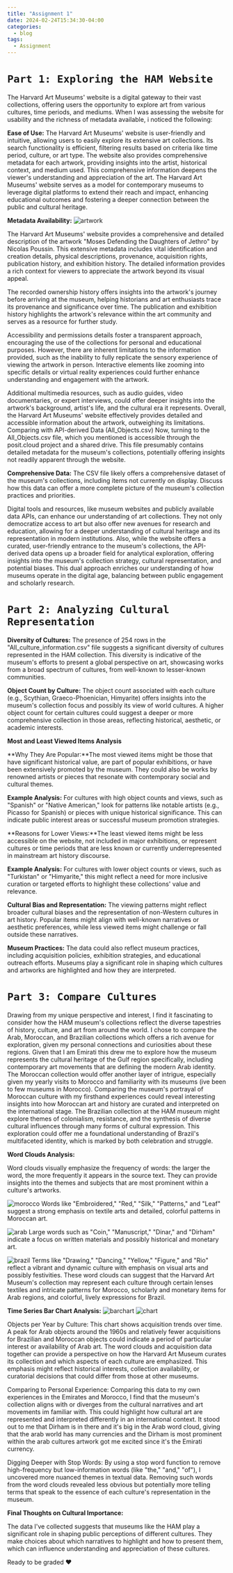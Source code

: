 ```yaml
---
title: "Assignment 1"
date: 2024-02-24T15:34:30-04:00
categories:
  - blog
tags:
  - Assignment
---
```


# `Part 1: Exploring the HAM Website`

The Harvard Art Museums' website is a digital gateway to their vast collections, offering users the opportunity to explore art from various cultures, time periods, and mediums. When I was assessing the website for usability and the richness of metadata available, i noticed the following:

**Ease of Use:** The Harvard Art Museums' website is user-friendly and intuitive, allowing users to easily explore its extensive art collections. Its search functionality is efficient, filtering results based on criteria like time period, culture, or art type. The website also provides comprehensive metadata for each artwork, providing insights into the artist, historical context, and medium used. This comprehensive information deepens the viewer's understanding and appreciation of the art. The Harvard Art Museums' website serves as a model for contemporary museums to leverage digital platforms to extend their reach and impact, enhancing educational outcomes and fostering a deeper connection between the public and cultural heritage.

**Metadata Availability:**
![artwork](/assets/images/artwork.png)

The Harvard Art Museums' website provides a comprehensive and detailed description of the artwork "Moses Defending the Daughters of Jethro" by Nicolas Poussin. This extensive metadata includes vital identification and creation details, physical descriptions, provenance, acquisition rights, publication history, and exhibition history. The detailed information provides a rich context for viewers to appreciate the artwork beyond its visual appeal.

The recorded ownership history offers insights into the artwork's journey before arriving at the museum, helping historians and art enthusiasts trace its provenance and significance over time. The publication and exhibition history highlights the artwork's relevance within the art community and serves as a resource for further study.

Accessibility and permissions details foster a transparent approach, encouraging the use of the collections for personal and educational purposes. However, there are inherent limitations to the information provided, such as the inability to fully replicate the sensory experience of viewing the artwork in person. Interactive elements like zooming into specific details or virtual reality experiences could further enhance understanding and engagement with the artwork.

Additional multimedia resources, such as audio guides, video documentaries, or expert interviews, could offer deeper insights into the artwork's background, artist's life, and the cultural era it represents. Overall, the Harvard Art Museums' website effectively provides detailed and accessible information about the artwork, outweighing its limitations.
Comparing with API-derived Data (All_Objects.csv)
Now, turning to the All_Objects.csv file, which you mentioned is accessible through the posit.cloud project and a shared drive. This file presumably contains detailed metadata for the museum's collections, potentially offering insights not readily apparent through the website.

**Comprehensive Data:** The CSV file likely offers a comprehensive dataset of the museum's collections, including items not currently on display. Discuss how this data can offer a more complete picture of the museum's collection practices and priorities.

Digital tools and resources, like museum websites and publicly available data APIs, can enhance our understanding of art collections. They not only democratize access to art but also offer new avenues for research and education, allowing for a deeper understanding of cultural heritage and its representation in modern institutions. Also, while the website offers a curated, user-friendly entrance to the museum's collections, the API-derived data opens up a broader field for analytical exploration, offering insights into the museum's collection strategy, cultural representation, and potential biases. This dual approach enriches our understanding of how museums operate in the digital age, balancing between public engagement and scholarly research.


# `Part 2: Analyzing Cultural Representation`

**Diversity of Cultures:** The presence of 254 rows in the "All_culture_information.csv" file suggests a significant diversity of cultures represented in the HAM collection. This diversity is indicative of the museum's efforts to present a global perspective on art, showcasing works from a broad spectrum of cultures, from well-known to lesser-known communities.

**Object Count by Culture:** The object count associated with each culture (e.g., Scythian, Graeco-Phoenician, Himyarite) offers insights into the museum's collection focus and possibly its view of world cultures. A higher object count for certain cultures could suggest a deeper or more comprehensive collection in those areas, reflecting historical, aesthetic, or academic interests.

**Most and Least Viewed Items Analysis**

**Why They Are Popular:**The most viewed items might be those that have significant historical value, are part of popular exhibitions, or have been extensively promoted by the museum. They could also be works by renowned artists or pieces that resonate with contemporary social and cultural themes.

**Example Analysis:** For cultures with high object counts and views, such as "Spanish" or "Native American," look for patterns like notable artists (e.g., Picasso for Spanish) or pieces with unique historical significance. This can indicate public interest areas or successful museum promotion strategies.

**Reasons for Lower Views:**The least viewed items might be less accessible on the website, not included in major exhibitions, or represent cultures or time periods that are less known or currently underrepresented in mainstream art history discourse.

**Example Analysis:** For cultures with lower object counts or views, such as "Turkistan" or "Himyarite," this might reflect a need for more inclusive curation or targeted efforts to highlight these collections' value and relevance.


**Cultural Bias and Representation:** The viewing patterns might reflect broader cultural biases and the representation of non-Western cultures in art history. Popular items might align with well-known narratives or aesthetic preferences, while less viewed items might challenge or fall outside these narratives.

**Museum Practices:** The data could also reflect museum practices, including acquisition policies, exhibition strategies, and educational outreach efforts. Museums play a significant role in shaping which cultures and artworks are highlighted and how they are interpreted.

# `Part 3: Compare Cultures`

Drawing from my unique perspective and interest, I find it fascinating to consider how the HAM museum's collections reflect the diverse tapestries of history, culture, and art from around the world. I chose to compare the Arab, Moroccan, and Brazilian collections which offers a rich avenue for exploration, given my personal connections and curiosities about these regions. Given that I am Emirati this drew me to explore how the museum represents the cultural heritage of the Gulf region specifically, including contemporary art movements that are defining the modern Arab identity. The Moroccan collection would offer another layer of intrigue, especially given my yearly visits to Morocco and familiarity with its museums (ive been to few museums in Morocco). Comparing the museum's portrayal of Moroccan culture with my firsthand experiences could reveal interesting insights into how Moroccan art and history are curated and interpreted on the international stage. The Brazilian collection at the HAM museum might explore themes of colonialism, resistance, and the synthesis of diverse cultural influences through many forms of cultural expression. This exploration could offer me a foundational understanding of Brazil's multifaceted identity, which is marked by both celebration and struggle.

**Word Clouds Analysis:**

Word clouds visually emphasize the frequency of words: the larger the word, the more frequently it appears in the source text. They can provide insights into the themes and subjects that are most prominent within a culture's artworks.

![morocco](/assests/images/morocco.jpg) 
Words like "Embroidered," "Red," "Silk," "Patterns," and "Leaf" suggest a strong emphasis on textile arts and detailed, colorful patterns in Moroccan art.

![arab](/assests/images/arab.jpg)
Large words such as "Coin," "Manuscript," "Dinar," and "Dirham" indicate a focus on written materials and possibly historical and monetary art. 

![brazil](/assests/images/brazil.jpg)
Terms like "Drawing," "Dancing," "Yellow," "Figure," and "Rio" reflect a vibrant and dynamic culture with emphasis on visual arts and possibly festivities.
These word clouds can suggest that the Harvard Art Museum's collection may represent each culture through certain lenses textiles and intricate patterns for Morocco, scholarly and monetary items for Arab regions, and colorful, lively expressions for Brazil.

**Time Series Bar Chart Analysis:**
![barchart](/assests/images/barchart.jpg)       ![chart](/assests/images/chart.jpg)

Objects per Year by Culture: This chart shows acquisition trends over time. A peak for Arab objects around the 1960s and relatively fewer acquisitions for Brazilian and Moroccan objects could indicate a period of particular interest or availability of Arab art.
The word clouds and acquisition data together can provide a perspective on how the Harvard Art Museum curates its collection and which aspects of each culture are emphasized. This emphasis might reflect historical interests, collection availability, or curatorial decisions that could differ from those at other museums.

Comparing to Personal Experience:
Comparing this data to my own experiences in the Emirates and Morocco, I find that the museum's collection aligns with or diverges from the cultural narratives and art movements im familiar with. This could highlight how cultural art are represented and interpreted differently in an international context. It stood out to me that Dirham is in there and it's big in the Arab word cloud, giving that the arab world has many currencies and the Dirham is most prominent within the arab cultures artwork got me excited since it's the Emirati currency.

Digging Deeper with Stop Words:
By using a stop word function to remove high-frequency but low-information words (like "the," "and," "of"), I uncovered more nuanced themes in textual data. Removing such words from the word clouds revealed less obvious but potentially more telling terms that speak to the essence of each culture's representation in the museum.

**Final Thoughts on Cultural Importance:**

The data I've collected suggests that museums like the HAM play a significant role in shaping public perceptions of different cultures. They make choices about which narratives to highlight and how to present them, which can influence understanding and appreciation of these cultures.

Ready to be graded :heart:



[jekyll-docs]: https://jekyllrb.com/docs/home
[jekyll-gh]:   https://github.com/jekyll/jekyll
[jekyll-talk]: https://talk.jekyllrb.com/
